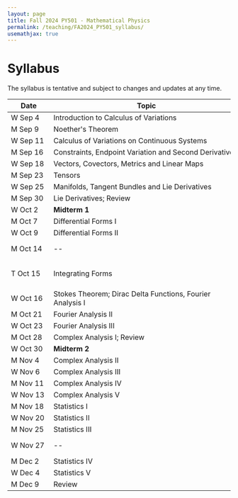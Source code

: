 ```yaml
---
layout: page
title: Fall 2024 PY501 - Mathematical Physics
permalink: /teaching/FA2024_PY501_syllabus/
usemathjax: true
---
```

<script>
MathJax = {
  tex: {
    inlineMath: [['$', '$'], ['\\(', '\\)']]
  }
};
</script>
<script id="MathJax-script" async
  src="https://cdn.jsdelivr.net/npm/mathjax@3/es5/tex-chtml.js">
</script>

# Syllabus

The syllabus is tentative and subject to changes and updates at any time. 

| <div style="width:80px"> Date </div> | <div style="width:420px"> Topic </div> | Notes |
|-------|-------|-------|
|W Sep 4| Introduction to Calculus of Variations | ...|
|M Sep 9| Noether's Theorem | ... |
|W Sep 11| Calculus of Variations on Continuous Systems | ... |
|M Sep 16| Constraints, Endpoint Variation and Second Derivatives| ... |
|W Sep 18| Vectors, Covectors, Metrics and Linear Maps | ... |
|M Sep 23| Tensors | ... |
|W Sep 25| Manifolds, Tangent Bundles and Lie Derivatives | ... |
|M Sep 30| Lie Derivatives; Review | ... |
|W Oct 2|  **Midterm 1** | ... |
|M Oct 7|  Differential Forms I | ... |
|W Oct 9|  Differential Forms II | ... |
|M Oct 14| -- |Indigeneous People's Day |
|T Oct 15| Integrating Forms | Substitute Monday schedule. |
|W Oct 16| Stokes Theorem; Dirac Delta Functions, Fourier Analysis I | ... |
|M Oct 21| Fourier Analysis II | ... |
|W Oct 23| Fourier Analysis III | ... |
|M Oct 28| Complex Analysis I; Review | ... |
|W Oct 30| **Midterm 2** | ... |
|M Nov 4| Complex Analysis II | ... |
|W Nov 6| Complex Analysis III | ... |
|M Nov 11| Complex Analysis IV | ... |
|W Nov 13| Complex Analysis V | ... |
|M Nov 18| Statistics I | ... |
|W Nov 20| Statistics II | ... |
|M Nov 25| Statistics III | ... |
|W Nov 27| -- | Thanksgiving Break |
|M Dec 2| Statistics IV | ... |
|W Dec 4| Statistics V | ... |
|M Dec 9| Review | ... |